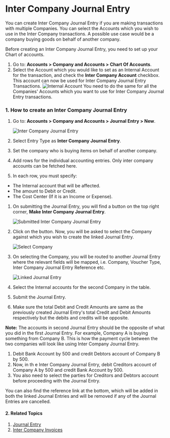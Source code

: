<!-- add-breadcrumbs -->
# Inter Company Journal Entry

You can create Inter Company Journal Entry if you are making transactions with multiple Companies.
You can select the Accounts which you wish to use in the Inter Company transactions. A possible use case would be a company buying goods on behalf of another company.

Before creating an Inter Company Journal Entry, you need to set up your Chart of accounts.

1. Go to: **Accounts > Company and Accounts > Chart Of Accounts**.
1. Select the Account which you would like to set as an Internal Account for the transaction, and check the **Inter Company Account** checkbox. This account can now be used for Inter Company Journal Entry Transactions.
    <img class="screenshot" alt="Internal Account" src="{{docs_base_url}}/assets/img/accounts/internal-account.png">
You need to do the same for all the Companies' Accounts which you want to use for Inter Company Journal Entry transactions.

### 1. How to create an Inter Company Journal Entry
1. Go to: **Accounts > Company and Accounts > Journal Entry > New**.

    <img class="screenshot" alt="Inter Company Journal Entry" src="{{docs_base_url}}/assets/img/accounts/inter-company-jv.png">
1. Select Entry Type as **Inter Company Journal Entry**.
1. Set the company who is buying items on behalf of another company.
1. Add rows for the individual accounting entries. Only inter company accounts can be fetched here.
1. In each row, you must specify:
  * The Internal account that will be affected. 
  * The amount to Debit or Credit.
  * The Cost Center (If it is an Income or Expense).
1. On submitting the Journal Entry, you will find a button on the top right corner, **Make Inter Company Journal Entry**.

   <img class="screenshot" alt="Submitted Inter Company Journal Entry" src="{{docs_base_url}}/assets/img/accounts/inter-company-jv-submit.png">

1. Click on the button. Now, you will be asked to select the Company against which you wish to create the linked Journal Entry.

    <img class="screenshot" alt="Select Company" src="{{docs_base_url}}/assets/img/accounts/select-company-jv.png">

1. On selecting the Company, you will be routed to another Journal Entry where the relevant fields will be mapped, i.e. Company, Voucher Type, Inter Company Journal Entry Reference etc. 

    <img class="screenshot" alt="Linked Journal Entry" src="{{docs_base_url}}/assets/img/accounts/linked-jv.png">

1. Select the Internal accounts for the second Company in the table.
1. Submit the Journal Entry.
1. Make sure the total Debit and Credit Amounts are same as the previously created Journal Entry's total Credit and Debit Amounts respectively but the debits and credits will be opposite.

**Note:** The accounts in second Journal Entry should be the opposite of what you did in the first Journal Entry.
For example, Company A is buying something from Company B. This is how the payment cycle between the two companies will look like using Inter Company Journal Entry.

1. Debit Bank Account by 500 and credit Debtors account of Company B by 500.
1. Now, in th e Inter Company Journal Entry, debit Creditors account of Company A by 500 and credit Bank Account by 500. 
1. You also need to select the parties for Creditors and Debtors account before proceeding with the Journal Entry.

You can also find the reference link at the bottom, which will be added in both the linked Journal Entries and will be removed if any of the Journal Entries are cancelled.

#### 2. Related Topics
1. [Journal Entry](/docs/user/manual/en/accounts/journal-entry)
1. [Inter Company Invoices](/docs/user/manual/en/accounts/inter-company-invoices)
